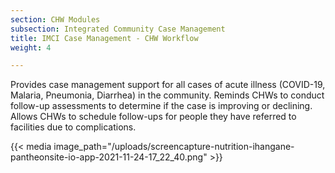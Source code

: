 ```yaml
---
section: CHW Modules
subsection: Integrated Community Case Management
title: IMCI Case Management - CHW Workflow
weight: 4

---
```

Provides case management support for all cases of acute illness (COVID-19, Malaria, Pneumonia, Diarrhea) in the community. Reminds CHWs to conduct follow-up assessments to determine if the case is improving or declining. Allows CHWs to schedule follow-ups for people they have referred to facilities due to complications.

{{< media image_path="/uploads/screencapture-nutrition-ihangane-pantheonsite-io-app-2021-11-24-17_22_40.png" >}}
